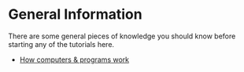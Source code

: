# General Information

There are some general pieces of knowledge you should know before starting any of the tutorials here.

- [How computers & programs work](./how-to-programs/tutorial.md)